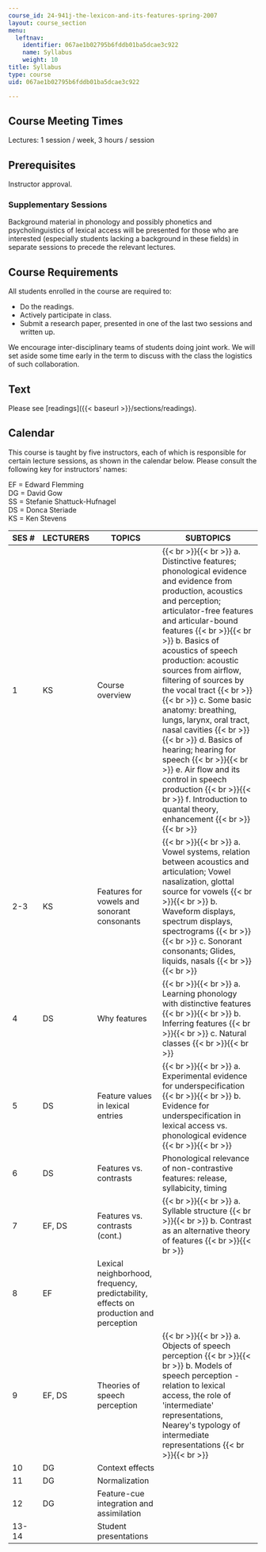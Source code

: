 ```yaml
---
course_id: 24-941j-the-lexicon-and-its-features-spring-2007
layout: course_section
menu:
  leftnav:
    identifier: 067ae1b02795b6fddb01ba5dcae3c922
    name: Syllabus
    weight: 10
title: Syllabus
type: course
uid: 067ae1b02795b6fddb01ba5dcae3c922

---
```


Course Meeting Times
--------------------

Lectures: 1 session / week, 3 hours / session

Prerequisites
-------------

Instructor approval.

### Supplementary Sessions

Background material in phonology and possibly phonetics and psycholinguistics of lexical access will be presented for those who are interested (especially students lacking a background in these fields) in separate sessions to precede the relevant lectures.

Course Requirements
-------------------

All students enrolled in the course are required to:

*   Do the readings.
*   Actively participate in class.
*   Submit a research paper, presented in one of the last two sessions and written up.

We encourage inter-disciplinary teams of students doing joint work. We will set aside some time early in the term to discuss with the class the logistics of such collaboration.

Text
----

Please see [readings]({{< baseurl >}}/sections/readings).

Calendar
--------

This course is taught by five instructors, each of which is responsible for certain lecture sessions, as shown in the calendar below. Please consult the following key for instructors' names:

EF = Edward Flemming  
DG = David Gow  
SS = Stefanie Shattuck-Hufnagel  
DS = Donca Steriade  
KS = Ken Stevens

| SES # | LECTURERS | TOPICS | SUBTOPICS |
| --- | --- | --- | --- |
| 1 | KS | Course overview |  {{< br >}}{{< br >}} a. Distinctive features; phonological evidence and evidence from production, acoustics and perception; articulator-free features and articular-bound features {{< br >}}{{< br >}} b. Basics of acoustics of speech production: acoustic sources from airflow, filtering of sources by the vocal tract {{< br >}}{{< br >}} c. Some basic anatomy: breathing, lungs, larynx, oral tract, nasal cavities {{< br >}}{{< br >}} d. Basics of hearing; hearing for speech {{< br >}}{{< br >}} e. Air flow and its control in speech production {{< br >}}{{< br >}} f. Introduction to quantal theory, enhancement {{< br >}}{{< br >}}  |
| 2-3 | KS | Features for vowels and sonorant consonants |  {{< br >}}{{< br >}} a. Vowel systems, relation between acoustics and articulation; Vowel nasalization, glottal source for vowels {{< br >}}{{< br >}} b. Waveform displays, spectrum displays, spectrograms {{< br >}}{{< br >}} c. Sonorant consonants; Glides, liquids, nasals {{< br >}}{{< br >}}  |
| 4 | DS | Why features |  {{< br >}}{{< br >}} a. Learning phonology with distinctive features {{< br >}}{{< br >}} b. Inferring features {{< br >}}{{< br >}} c. Natural classes {{< br >}}{{< br >}}  |
| 5 | DS | Feature values in lexical entries |  {{< br >}}{{< br >}} a. Experimental evidence for underspecification {{< br >}}{{< br >}} b. Evidence for underspecification in lexical access vs. phonological evidence {{< br >}}{{< br >}}  |
| 6 | DS | Features vs. contrasts | Phonological relevance of non-contrastive features: release, syllabicity, timing |
| 7 | EF, DS | Features vs. contrasts (cont.) |  {{< br >}}{{< br >}} a. Syllable structure {{< br >}}{{< br >}} b. Contrast as an alternative theory of features {{< br >}}{{< br >}}  |
| 8 | EF | Lexical neighborhood, frequency, predictability, effects on production and perception | &nbsp; |
| 9 | EF, DS | Theories of speech perception |  {{< br >}}{{< br >}} a. Objects of speech perception {{< br >}}{{< br >}} b. Models of speech perception - relation to lexical access, the role of 'intermediate' representations, Nearey's typology of intermediate representations {{< br >}}{{< br >}}  |
| 10 | DG | Context effects | &nbsp; |
| 11 | DG | Normalization | &nbsp; |
| 12 | DG | Feature-cue integration and assimilation | &nbsp; |
| 13-14 | &nbsp; | Student presentations |